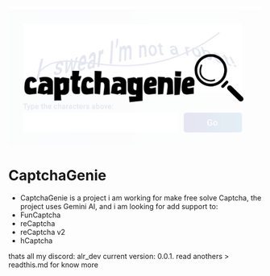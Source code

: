 
![Alt text](https://github.com/viografiko/CaptchaGenie/blob/main/anothers/logo.png)

# CaptchaGenie
- CaptchaGenie is a project i am working for make free solve Captcha, the project uses Gemini AI, and i am looking for add support to:
 - FunCaptcha
 - reCaptcha
 - reCaptcha v2
 - hCaptcha

thats all
my discord: alr_dev
current version: 0.0.1. read anothers > readthis.md for know more
